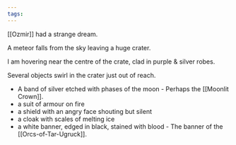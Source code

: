 ```yaml
---
tags:
---
```

[[Ozmir]] had a strange dream.

A meteor falls from the sky leaving a huge crater.

I am hovering near the centre of the crate, clad in purple & silver robes.

Several objects swirl in the crater just out of reach.

- A band of silver etched with phases of the moon - Perhaps the [[Moonlit Crown]].
- a suit of armour on fire
- a shield with an angry face shouting but silent
- a cloak with scales of melting ice
- a white banner, edged in black, stained with blood - The banner of the [[Orcs-of-Tar-Ugruck]].
